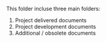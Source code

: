 This folder incluse three main folders:
1. Project delivered documents
2. Project development documents 
3. Additional / obsolete documents
